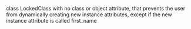 class LockedClass with no class or object attribute, that prevents the user from dynamically creating new instance attributes, except if the new instance attribute is called first_name
